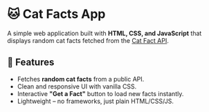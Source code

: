 # 🐱 Cat Facts App

A simple web application built with **HTML, CSS, and JavaScript** that displays random cat facts fetched from the [Cat Fact API](https://catfact.ninja/).

## 🚀 Features
- Fetches **random cat facts** from a public API.
- Clean and responsive UI with vanilla CSS.
- Interactive **"Get a Fact"** button to load new facts instantly.
- Lightweight – no frameworks, just plain HTML/CSS/JS.
